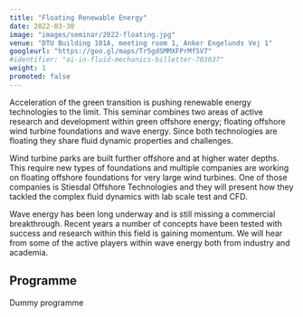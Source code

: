 ```yaml
---
title: "Floating Renewable Energy"
date: 2022-03-30
image: "images/seminar/2022-floating.jpg"
venue: "DTU Building 101A, meeting room 1, Anker Engelunds Vej 1"
googleurl: "https://goo.gl/maps/Tr5gdSMMXFPrMf5V7"
#identifier: "ai-in-fluid-mechanics-billetter-703037"
weight: 1
promoted: false
---
```


Acceleration of the green transition is pushing renewable energy technologies to the limit. This seminar combines two areas of active research and development within green offshore energy; floating offshore wind turbine foundations and wave energy. Since both technologies are floating they share fluid dynamic properties and challenges.

Wind turbine parks are built further offshore and at higher water depths. This require new types of foundations and multiple companies are working on floating offshore foundations for very large wind turbines. One of those companies is Stiesdal Offshore Technologies and they will present how they tackled the complex fluid dynamics with lab scale test and CFD.

Wave energy has been long underway and is still missing a commercial breakthrough. Recent years a number of concepts have been tested with success and research within this field is gaining momentum. We will hear from some of the active players within wave energy both from industry and academia.

## Programme

Dummy programme
